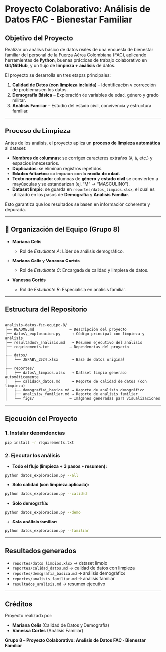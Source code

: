 
#  Proyecto Colaborativo: Análisis de Datos FAC - Bienestar Familiar

##  Objetivo del Proyecto
Realizar un análisis básico de datos reales de una encuesta de bienestar familiar del personal de la Fuerza Aérea Colombiana (FAC), aplicando herramientas de **Python**, buenas prácticas de trabajo colaborativo en **Git/GitHub**, y un flujo de **limpieza + análisis** de datos.

El proyecto se desarrolla en tres etapas principales:
1. **Calidad de Datos (con limpieza incluida)** – Identificación y corrección de problemas en los datos.  
2. **Demografía Básica** – Exploración de variables de edad, género y grado militar.  
3. **Análisis Familiar** – Estudio del estado civil, convivencia y estructura familiar.

---

##  Proceso de Limpieza
Antes de los análisis, el proyecto aplica un **proceso de limpieza automática** al dataset:

- **Nombres de columnas**: se corrigen caracteres extraños (`Ã`, `â`, etc.) y espacios innecesarios.  
- **Duplicados**: se eliminan registros repetidos.  
- **Edades faltantes**: se imputan con la **media de edad**.  
- **Texto normalizado**: columnas de **género** y **estado civil** se convierten a mayúsculas y se estandarizan (ej. “M” → “MASCULINO”).  
- **Dataset limpio**: se guarda en `reportes/datos_limpios.xlsx`, el cual es utilizado en los pasos de **Demografía** y **Análisis Familiar**.  

Esto garantiza que los resultados se basen en información coherente y depurada.

---

## 👥 Organización del Equipo (Grupo 8)

- **Mariana Celis**  
  - Rol de *Estudiante A*: Líder de análisis demográfico.
    
- **Mariana Celis** y **Vanessa Cortés** 
  - Rol de *Estudiante C*: Encargada de calidad y limpieza de datos.  

- **Vanessa Cortés**  
  - Rol de *Estudiante B*: Especialista en análisis familiar.  

---

##  Estructura del Repositorio
```

analisis-datos-fac-equipo-8/
│── README.md                → Descripción del proyecto
│── datos\_exploracion.py     → Código principal con limpieza y análisis
│── resultados\_analisis.md   → Resumen ejecutivo del análisis
│── requirements.txt         → Dependencias del proyecto
│
├── datos/
│   └── JEFAB\_2024.xlsx      → Base de datos original
│
├── reportes/
│   ├── datos\_limpios.xlsx   → Dataset limpio generado automáticamente
│   ├── calidad\_datos.md     → Reporte de calidad de datos (con limpieza)
│   ├── demografia\_basica.md → Reporte de análisis demográfico
│   ├── analisis\_familiar.md → Reporte de análisis familiar
│   └── figs/                → Imágenes generadas para visualizaciones

````

---

##  Ejecución del Proyecto

### 1. Instalar dependencias
```bash
pip install -r requirements.txt
````

### 2. Ejecutar los análisis

* **Todo el flujo (limpieza + 3 pasos + resumen):**

```bash
python datos_exploracion.py --all
```

* **Solo calidad (con limpieza aplicada):**

```bash
python datos_exploracion.py --calidad
```

* **Solo demografía:**

```bash
python datos_exploracion.py --demo
```

* **Solo análisis familiar:**

```bash
python datos_exploracion.py --familiar
```

---

##  Resultados generados

* `reportes/datos_limpios.xlsx` → dataset limpio
* `reportes/calidad_datos.md` → calidad de datos con limpieza
* `reportes/demografia_basica.md` → análisis demográfico
* `reportes/analisis_familiar.md` → análisis familiar
* `resultados_analisis.md` → resumen ejecutivo

---

##  Créditos

Proyecto realizado por:

* **Mariana Celis** (Calidad de Datos y Demografía)
* **Vanessa Cortés** (Análisis Familiar)

**Grupo 8 – Proyecto Colaborativo: Análisis de Datos FAC - Bienestar Familiar**